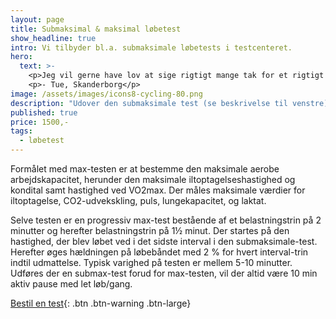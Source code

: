 ```yaml
---
layout: page
title: Submaksimal & maksimal løbetest
show_headline: true
intro: Vi tilbyder bl.a. submaksimale løbetests i testcenteret.
hero:
  text: >-
    <p>Jeg vil gerne have lov at sige rigtigt mange tak for et rigtigt spændende forløb. Jeg kan samstemmende fra mine kollegaer og jeg selv sige, at det har været rigtigt spændende og lærerigt, så det har været en rigtig god oplevelse for os.</p>
    <p>- Tue, Skanderborg</p>
image: /assets/images/icons8-cycling-80.png
description: "Udover den submaksimale test (se beskrivelse til venstre) udføres der her også en maksimal test, hvor formålet er at bestemme den maksimale aerobe arbejdskapacitet, herunder den maksimale iltoptagelseshastighed og kondital. Der måles maksimale værdier for iltoptagelse, CO2-udveksling, puls, lungekapacitet, og laktat."
published: true
price: 1500,-
tags:
  - løbetest
---
```


Formålet med max-testen er at bestemme den maksimale aerobe arbejdskapacitet, herunder den maksimale iltoptagelseshastighed og kondital samt hastighed ved VO2max. Der måles maksimale værdier for iltoptagelse, CO2-udvekskling, puls, lungekapacitet, og laktat.

Selve testen er en progressiv max-test bestående af et belastningstrin på 2 minutter og herefter belastningstrin på 1½ minut. Der startes på den hastighed, der blev løbet ved i det sidste interval i den submaksimale-test. Herefter øges hældningen på løbebåndet med 2 % for hvert interval-trin indtil udmattelse. Typisk varighed på testen er mellem 5-10 minutter. Udføres der en submax-test forud for max-testen, vil der altid være 10 min aktiv pause med let løb/gang.

[Bestil en test](/kontakt){: .btn .btn-warning .btn-large}
